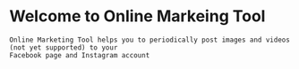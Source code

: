 # Welcome to Online Markeing Tool
```
Online Marketing Tool helps you to periodically post images and videos (not yet supported) to your
Facebook page and Instagram account
```